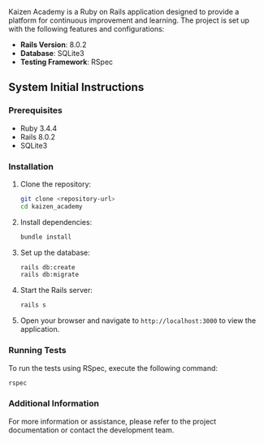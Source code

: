 

Kaizen Academy is a Ruby on Rails application designed to provide a platform for continuous improvement and learning. The project is set up with the following features and configurations:

- **Rails Version**: 8.0.2
- **Database**: SQLite3
- **Testing Framework**: RSpec

## System Initial Instructions

### Prerequisites

- Ruby 3.4.4
- Rails 8.0.2
- SQLite3

### Installation

1. Clone the repository:
   ```bash
   git clone <repository-url>
   cd kaizen_academy
   ```

2. Install dependencies:
   ```bash
   bundle install
   ```

3. Set up the database:
   ```bash
   rails db:create
   rails db:migrate
   ```

4. Start the Rails server:
   ```bash
   rails s
   ```

5. Open your browser and navigate to `http://localhost:3000` to view the application.

### Running Tests

To run the tests using RSpec, execute the following command:
```bash
rspec
```

### Additional Information

For more information or assistance, please refer to the project documentation or contact the development team.

